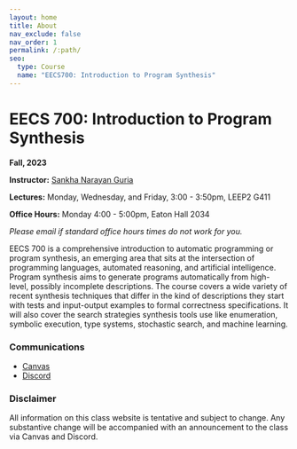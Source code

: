 ```yaml
---
layout: home
title: About
nav_exclude: false
nav_order: 1
permalink: /:path/
seo:
  type: Course
  name: "EECS700: Introduction to Program Synthesis"
---
```


# EECS 700: Introduction to Program Synthesis

**Fall, 2023**

**Instructor:** [Sankha Narayan Guria](https://sankhs.com)

**Lectures:** Monday, Wednesday, and Friday, 3:00 - 3:50pm, LEEP2 G411

**Office Hours:** Monday 4:00 - 5:00pm, Eaton Hall 2034

_Please email if standard office hours times do not work for you._

EECS 700 is a comprehensive introduction to automatic programming or program synthesis, an emerging area that sits at the intersection of programming languages, automated reasoning, and artificial intelligence. Program synthesis aims to generate programs automatically from high-level, possibly incomplete descriptions. The course covers a wide variety of recent synthesis techniques that differ in the kind of descriptions they start with tests and input-output examples to formal correctness specifications. It will also cover the search strategies synthesis tools use like enumeration, symbolic execution, type systems, stochastic search, and machine learning.

### Communications

* [Canvas](https://canvas.ku.edu/courses/105419)
* [Discord](https://discord.com/channels/1141585928125689867/)

### Disclaimer

All information on this class website is tentative and subject to change. Any substantive change will be accompanied with an announcement to the class via Canvas and Discord.
